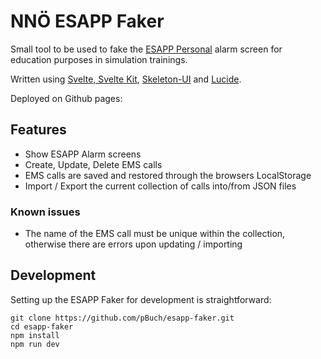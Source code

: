 # NNÖ ESAPP Faker

Small tool to be used to fake the [ESAPP Personal](https://notrufnoe.com/esapp/) alarm screen for education purposes in
simulation trainings.

Written using [Svelte, Svelte Kit](https://svelte.dev/), [Skeleton-UI](https://www.skeleton.dev/)
and [Lucide](https://lucide.dev/).

Deployed on Github pages:

## Features

- Show ESAPP Alarm screens
- Create, Update, Delete EMS calls
- EMS calls are saved and restored through the browsers LocalStorage
- Import / Export the current collection of calls into/from JSON files

### Known issues

- The name of the EMS call must be unique within the collection, otherwise there are errors upon updating / importing

## Development

Setting up the ESAPP Faker for development is straightforward:

```
git clone https://github.com/pBuch/esapp-faker.git
cd esapp-faker
npm install
npm run dev
```
